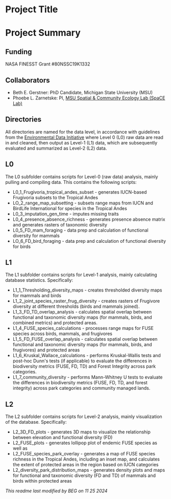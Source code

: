 # Project Title

# Project Summary

## Funding
NASA FINESST Grant #80NSSC19K1332

## Collaborators
- Beth E. Gerstner: PhD Candidate, Michigan State University (MSU)
- Phoebe L. Zarnetske: PI, [MSU Spatial & Community Ecology Lab (SpaCE Lab)](http://www.communityecologylab.com)

## Directories

All directories are named for the data level, in accordance with guidelines from the [Environmental Data Initiative](http://www.environmentaldatainitiative.org) where Level 0 (L0) raw data are read in and cleaned, then output as Level-1 (L1) data, which are subsequently evaluated and summarized as Level-2 (L2) data.

## L0

The L0 subfolder contains scripts for Level-0 (raw data) analysis, mainly pulling and compiling data. This contains the following scripts: 

- L0_1_Frugivoria_tropical_andes_subset - generates IUCN-based Frugivoria subsets to the Tropical Andes
- LO_2_range_map_subsetting - subsets range maps from IUCN and BirdLife International for species in the Tropical Andes
- L0_3_imputation_gen_time - imputes missing traits
- L0_4_presence_absence_richness - generates presence absence matrix and generates rasters of taxonomic diversity
- L0_5_FD_mam_foraging - data prep and calculation of functional diversity for mammals
- LO_6_FD_bird_foraging - data prep and calculation of functional diversity for birds

## L1
The L1 subfolder contains scripts for Level-1 analysis, mainly calculating database statistics. Specifically:

- L1_1_Thresholding_diversity_maps - creates thresholded diversity maps for mammals and birds 
- L1_2_joint_species_raster_frug_diversity - creates rasters of Frugivore diversity at different thresholds (birds and mammals joined).
- L1_3_FD_TD_overlap_analysis - calculates spatial overlap between functional and taxonomic diversity maps (for mammals, birds, and combined metrics) and protected areas.
- L1_4_FUSE_species_calculations - processes range maps for FUSE species across birds, mammals, and frugivores
- L1_5_FD_FUSE_overlap_analysis - calculates spatial overlap between functional and taxonomic diversity maps (for mammals, birds, and frugivores) and protected areas
- L1_6_Kruskal_Wallace_calculations - performs Kruskal-Wallis tests and post-hoc Dunn's tests (if applicable) to evaluate the differences in biodiversity metrics (FUSE, FD, TD) and Forest Integrity across park categories.
- L1_7_community_diversity - performs Mann-Whitney U tests to evaluate the differences in biodiversity metrics (FUSE, FD, TD, and forest integrity) across park categories and community managed lands.

## L2
The L2 subfolder contains scripts for Level-2 analysis, mainly visualization of the database. Specifically:

- L2_3D_FD_plots - generates 3D maps to visualize the relationship between elevation and functional diversity (FD)
- L2_FUSE_plots - generates lollipop plot of endemic FUSE species as well as 
- L2_FUSE_species_park_overlay - generates a map of FUSE species richness in the Tropical Andes, including an inset map, and calculates the extent of protected areas in the region based on IUCN categories
- L2_diversity_park_distribution_maps - generates density plots and maps for functional and taxonomic diversity (FD and TD) of mammals and birds within protected areas



*This readme last modified by BEG on 11 25 2024*

